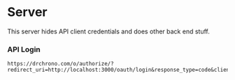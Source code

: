 # Server

This server hides API client credentials and does other back end stuff.

### API Login

```
https://drchrono.com/o/authorize/?redirect_uri=http://localhost:3000/oauth/login&response_type=code&client_id=dkzdPUi9XUYshx0batJXVE4zm8enBvFqlZCR0G2s
```

